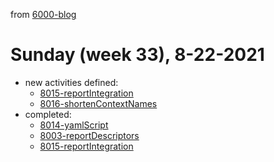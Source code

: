 from [6000-blog](../../../6000-blog.md)
# Sunday (week 33), 8-22-2021
- new activities defined:
  - [8015-reportIntegration](8015-reportIntegration.md)
  - [8016-shortenContextNames](../21-34/8016-shortenContextNames.md)
- completed: 
  - [8014-yamlScript](8014-yamlScript.md)
  - [8003-reportDescriptors](8003-reportDescriptors.md)
  - [8015-reportIntegration](../6blog/21/21-3%20Summer/21-33/8015-reportIntegration.md)